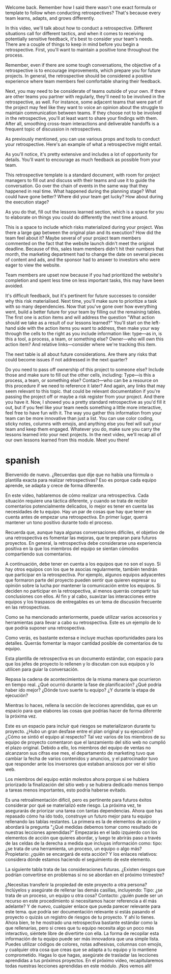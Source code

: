 Welcome back. Remember how I said there wasn't one exact formula or template to follow when conducting retrospectives? That's because every team learns, adapts, and grows differently.

In this video, we'll talk about how to conduct a retrospective. Different situations call for different tactics, and when it comes to receiving potentially sensitive feedback, it's best to consider your team's needs. There are a couple of things to keep in mind before you begin a retrospective. First, you'll want to maintain a positive tone throughout the process.

Remember, even if there are some tough conversations, the objective of a retrospective is to encourage improvements, which prepare you for future projects. In general, the retrospective should be considered a positive experience where team members feel comfortable sharing their feedback.

Next, you may need to be considerate of teams outside of your own. If there are other teams you partner with regularly, they'll need to be involved in the retrospective, as well. For instance, some adjacent teams that were part of the project may feel like they want to voice an opinion about the struggle to maintain communication between teams. If they choose not to be involved in the retrospective, you'll at least want to share your findings with them. After all, smoothing cross-team interactions and deliverable handoffs is a frequent topic of discussion in retrospectives.

As previously mentioned, you can use various props and tools to conduct your retrospective. Here's an example of what a retrospective might entail.

As you'll notice, it's pretty extensive and includes a lot of opportunity for details. You'll want to encourage as much feedback as possible from your team.

This retrospective template is a standard document, with room for project managers to fill out and discuss with their teams and use it to guide the conversation. Go over the chain of events in the same way that they happened in real time. What happened during the planning stage? What could have gone better? Where did your team get lucky? How about during the execution stage?

As you do that, fill out the lessons learned section, which is a space for you to elaborate on things you could do differently the next time around.


This is a space to include which risks materialized during your project. Was there a large gap between the original plan and its execution? How did the team feel about it? Maybe several of your project team members commented on the fact that the website launch didn't meet the original deadline. Because of this, sales team members didn't hit their numbers that month, the marketing department had to change the date on several pieces of content and ads, and the sponsor had to answer to investors who were eager to view the website.

Team members are upset now because if you had prioritized the website's completion and spent less time on less important tasks, this may have been avoided.

It's difficult feedback, but it's pertinent for future successes to consider why this risk materialised. Next time, you'll make sure to prioritize a task with so many dependencies. Now that you've gone over how everything went, build a better future for your team by filling out the remaining tables. The first one is action items and will address the question "What action should we take as a result of our lessons learned?" You'll start on the left-hand side with the action items you want to address, then make your way through the cells to the right as you include information like: type—as in, is this a tool, a process, a team, or something else? Owner—who will own this action item? And relative links—consider where we're tracking this item.

The next table is all about future considerations. Are there any risks that could become issues if not addressed in the next quarter?


Do you need to pass off ownership of this project to someone else? Include those and make sure to fill out the other cells, including: Type—is this a process, a team, or something else? Contact—who can be a resource on this procedure if we need to reference it later? And again, any links that may seem relevant to this topic. that could be relevant documentation if you're passing the project off or maybe a risk register from your project. And there you have it. Now, I showed you a pretty standard retrospective as you'd fill it out, but if you feel like your team needs something a little more interactive, feel free to have fun with it. The way you gather this information from your team can be more innovative than just a list. You can use color coding, sticky notes, columns with emojis, and anything else you feel will suit your team and keep them engaged. Whatever you do, make sure you carry the lessons learned into your next projects. In the next video, we'll recap all of our own lessons learned from this module. Meet you there!
# spanish
Bienvenido de nuevo. ¿Recuerdas que dije que no había una fórmula o plantilla exacta para realizar retrospectivas? Eso es porque cada equipo aprende, se adapta y crece de forma diferente.

En este vídeo, hablaremos de cómo realizar una retrospectiva. Cada situación requiere una táctica diferente, y cuando se trata de recibir comentarios potencialmente delicados, lo mejor es tener en cuenta las necesidades de tu equipo. Hay un par de cosas que hay que tener en cuenta antes de empezar una retrospectiva. En primer lugar, querrá mantener un tono positivo durante todo el proceso.

Recuerda que, aunque haya algunas conversaciones difíciles, el objetivo de una retrospectiva es fomentar las mejoras, que te preparan para futuros proyectos.
En general, la retrospectiva debe considerarse una experiencia positiva en la que los miembros del equipo se sientan cómodos compartiendo sus comentarios.

A continuación, debe tener en cuenta a los equipos que no son el suyo. Si hay otros equipos con los que te asocias regularmente, también tendrán que participar en la retrospectiva.
Por ejemplo, algunos equipos adyacentes que formaron parte del proyecto pueden sentir que quieren expresar su opinión sobre la lucha por mantener la comunicación entre los equipos. Si deciden no participar en la retrospectiva, al menos querrás compartir tus conclusiones con ellos. Al fin y al cabo, suavizar las interacciones entre equipos y los traspasos de entregables es un tema de discusión frecuente en las retrospectivas.

Como se ha mencionado anteriormente, puede utilizar varios accesorios y herramientas para llevar a cabo su retrospectiva. Este es un ejemplo de lo que podría suponer una retrospectiva.

Como verás, es bastante extensa e incluye muchas oportunidades para los detalles. Querrás fomentar la mayor cantidad posible de comentarios de tu equipo.

Esta plantilla de retrospectiva es un documento estándar, con espacio para que los jefes de proyecto lo rellenen y lo discutan con sus equipos y lo utilicen para guiar la conversación.

Repasa la cadena de acontecimientos de la misma manera que ocurrieron en tiempo real. ¿Qué ocurrió durante la fase de planificación? ¿Qué podría haber ido mejor? ¿Dónde tuvo suerte tu equipo? ¿Y durante la etapa de ejecución?

Mientras lo haces, rellena la sección de lecciones aprendidas, que es un espacio para que elabores las cosas que podrías hacer de forma diferente la próxima vez.


Este es un espacio para incluir qué riesgos se materializaron durante tu proyecto. ¿Hubo un gran desfase entre el plan original y su ejecución? ¿Cómo se sintió el equipo al respecto? Tal vez varios de los miembros de su equipo de proyecto comentaron que el lanzamiento del sitio web no cumplió el plazo original. Debido a ello, los miembros del equipo de ventas no alcanzaron sus cifras ese mes, el departamento de marketing tuvo que cambiar la fecha de varios contenidos y anuncios, y el patrocinador tuvo que responder ante los inversores que estaban ansiosos por ver el sitio web.

Los miembros del equipo están molestos ahora porque si se hubiera priorizado la finalización del sitio web y se hubiera dedicado menos tiempo a tareas menos importantes, esto podría haberse evitado.

Es una retroalimentación difícil, pero es pertinente para futuros éxitos considerar por qué se materializó este riesgo. La próxima vez, te asegurarás de priorizar una tarea con tantas dependencias. Ahora que has repasado cómo ha ido todo, construye un futuro mejor para tu equipo rellenando las tablas restantes. La primera es la de elementos de acción y abordará la pregunta "¿Qué medidas debemos tomar como resultado de nuestras lecciones aprendidas?" Empezarás en el lado izquierdo con los elementos de acción que quieres abordar, y luego te abrirás paso a través de las celdas de la derecha a medida que incluyas información como: tipo: ¿se trata de una herramienta, un proceso, un equipo o algo más? Propietario: ¿quién se encargará de esta acción? Y los enlaces relativos: considera dónde estamos haciendo el seguimiento de este elemento.

La siguiente tabla trata de las consideraciones futuras. ¿Existen riesgos que podrían convertirse en problemas si no se abordan en el próximo trimestre?


¿Necesitas transferir la propiedad de este proyecto a otra persona? Inclúyelos y asegúrate de rellenar las demás casillas, incluyendo: Tipo: ¿se trata de un proceso, un equipo u otra cosa? Contacto: ¿quién puede ser un recurso en este procedimiento si necesitamos hacer referencia a él más adelante? Y de nuevo, cualquier enlace que pueda parecer relevante para este tema. que podría ser documentación relevante si estás pasando el proyecto o quizás un registro de riesgos de tu proyecto. Y ahí lo tienes. Ahora bien, te he mostrado una retrospectiva bastante estándar como la que rellenarías, pero si crees que tu equipo necesita algo un poco más interactivo, siéntete libre de divertirte con ella.
La forma de recopilar esta información de tu equipo puede ser más innovadora que una simple lista. Puedes utilizar códigos de colores, notas adhesivas, columnas con emojis, y cualquier otra cosa que creas que se adapta a tu equipo y lo mantiene comprometido. Hagas lo que hagas, asegúrate de trasladar las lecciones aprendidas a tus próximos proyectos. En el próximo vídeo, recapitularemos todas nuestras lecciones aprendidas en este módulo. ¡Nos vemos allí!